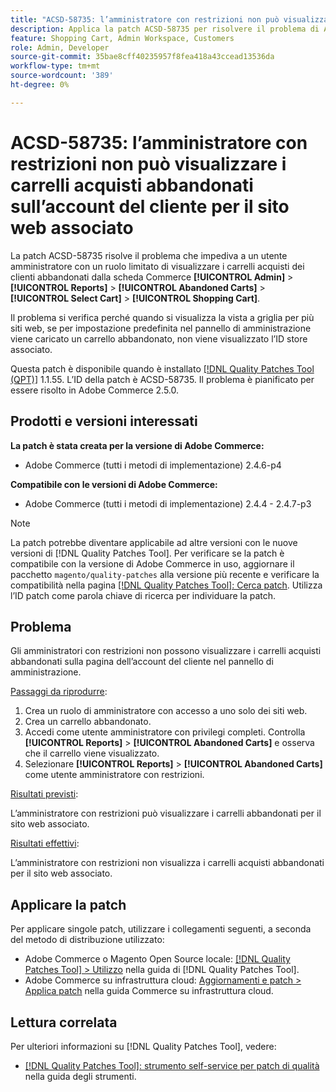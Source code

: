 ```yaml
---
title: "ACSD-58735: l’amministratore con restrizioni non può visualizzare i carrelli acquisti abbandonati sull’account del cliente per il sito web associato"
description: Applica la patch ACSD-58735 per risolvere il problema di Adobe Commerce, a causa del quale un amministratore con restrizioni non può visualizzare i carrelli acquisti abbandonati nella pagina dell’account cliente in Commerce Admin per un sito web associato.
feature: Shopping Cart, Admin Workspace, Customers
role: Admin, Developer
source-git-commit: 35bae8cff40235957f8fea418a43ccead13536da
workflow-type: tm+mt
source-wordcount: '389'
ht-degree: 0%

---
```




# ACSD-58735: l’amministratore con restrizioni non può visualizzare i carrelli acquisti abbandonati sull’account del cliente per il sito web associato

La patch ACSD-58735 risolve il problema che impediva a un utente amministratore con un ruolo limitato di visualizzare i carrelli acquisti dei clienti abbandonati dalla scheda Commerce **[!UICONTROL Admin]** > **[!UICONTROL Reports]** > **[!UICONTROL Abandoned Carts]** > **[!UICONTROL Select Cart]** > **[!UICONTROL Shopping Cart]**.

Il problema si verifica perché quando si visualizza la vista a griglia per più siti web, se per impostazione predefinita nel pannello di amministrazione viene caricato un carrello abbandonato, non viene visualizzato l’ID store associato.

Questa patch è disponibile quando è installato [[!DNL Quality Patches Tool (QPT)]](/help/tools/quality-patches-tool/quality-patches-tool-to-self-serve-quality-patches.md) 1.1.55. L’ID della patch è ACSD-58735. Il problema è pianificato per essere risolto in Adobe Commerce 2.5.0.

## Prodotti e versioni interessati

**La patch è stata creata per la versione di Adobe Commerce:**

* Adobe Commerce (tutti i metodi di implementazione) 2.4.6-p4

**Compatibile con le versioni di Adobe Commerce:**

* Adobe Commerce (tutti i metodi di implementazione) 2.4.4 - 2.4.7-p3

>[!NOTE]
>
>La patch potrebbe diventare applicabile ad altre versioni con le nuove versioni di [!DNL Quality Patches Tool]. Per verificare se la patch è compatibile con la versione di Adobe Commerce in uso, aggiornare il pacchetto `magento/quality-patches` alla versione più recente e verificare la compatibilità nella pagina [[!DNL Quality Patches Tool]: Cerca patch](https://experienceleague.adobe.com/tools/commerce-quality-patches/index.html?lang=it). Utilizza l’ID patch come parola chiave di ricerca per individuare la patch.

## Problema

Gli amministratori con restrizioni non possono visualizzare i carrelli acquisti abbandonati sulla pagina dell’account del cliente nel pannello di amministrazione.

<u>Passaggi da riprodurre</u>:

1. Crea un ruolo di amministratore con accesso a uno solo dei siti web.
1. Crea un carrello abbandonato.
1. Accedi come utente amministratore con privilegi completi. Controlla **[!UICONTROL Reports]** > **[!UICONTROL Abandoned Carts]** e osserva che il carrello viene visualizzato.
1. Selezionare **[!UICONTROL Reports]** > **[!UICONTROL Abandoned Carts]** come utente amministratore con restrizioni.

<u>Risultati previsti</u>:

L’amministratore con restrizioni può visualizzare i carrelli abbandonati per il sito web associato.

<u>Risultati effettivi</u>:

L’amministratore con restrizioni non visualizza i carrelli acquisti abbandonati per il sito web associato.

## Applicare la patch

Per applicare singole patch, utilizzare i collegamenti seguenti, a seconda del metodo di distribuzione utilizzato:

* Adobe Commerce o Magento Open Source locale: [[!DNL Quality Patches Tool] > Utilizzo](/help/tools/quality-patches-tool/usage.md) nella guida di [!DNL Quality Patches Tool].
* Adobe Commerce su infrastruttura cloud: [Aggiornamenti e patch > Applica patch](https://experienceleague.adobe.com/docs/commerce-cloud-service/user-guide/develop/upgrade/apply-patches.html?lang=it) nella guida Commerce su infrastruttura cloud.

## Lettura correlata

Per ulteriori informazioni su [!DNL Quality Patches Tool], vedere:

* [[!DNL Quality Patches Tool]: strumento self-service per patch di qualità](/help/tools/quality-patches-tool/quality-patches-tool-to-self-serve-quality-patches.md) nella guida degli strumenti.
